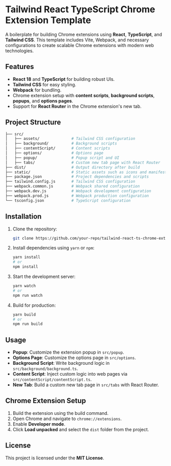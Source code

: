 
# Tailwind React TypeScript Chrome Extension Template

A boilerplate for building Chrome extensions using **React**, **TypeScript**, and **Tailwind CSS**. This template includes Vite, Webpack, and necessary configurations to create scalable Chrome extensions with modern web technologies.

## Features

- **React 18** and **TypeScript** for building robust UIs.
- **Tailwind CSS** for easy styling.
- **Webpack** for bundling.
- Chrome extension setup with **content scripts**, **background scripts**, **popups**, and **options pages**.
- Support for **React Router** in the Chrome extension's new tab.

## Project Structure

```bash
├── src/
│   ├── assets/              # Tailwind CSS configuration
│   ├── background/          # Background scripts
│   ├── contentScript/       # Content scripts
│   ├── options/             # Options page
│   ├── popup/               # Popup script and UI
│   ├── tabs/                # Custom new tab page with React Router
├── dist/                    # Output directory after build
├── static/                  # Static assets such as icons and manifest.json
├── package.json             # Project dependencies and scripts
├── tailwind.config.js       # Tailwind CSS configuration
├── webpack.common.js        # Webpack shared configuration
├── webpack.dev.js           # Webpack development configuration
├── webpack.prod.js          # Webpack production configuration
└── tsconfig.json            # TypeScript configuration
```

## Installation

1. Clone the repository:

   ```bash
   git clone https://github.com/your-repo/tailwind-react-ts-chrome-extension-template.git
   ```

2. Install dependencies using `yarn` or `npm`:

   ```bash
   yarn install
   # or
   npm install
   ```

3. Start the development server:

   ```bash
   yarn watch
   # or
   npm run watch
   ```

4. Build for production:

   ```bash
   yarn build
   # or
   npm run build
   ```

## Usage

- **Popup**: Customize the extension popup in `src/popup`.
- **Options Page**: Customize the options page in `src/options`.
- **Background Script**: Write background logic in `src/background/background.ts`.
- **Content Script**: Inject custom logic into web pages via `src/contentScript/contentScript.ts`.
- **New Tab**: Build a custom new tab page in `src/tabs` with React Router.

## Chrome Extension Setup

1. Build the extension using the build command.
2. Open Chrome and navigate to `chrome://extensions`.
3. Enable **Developer mode**.
4. Click **Load unpacked** and select the `dist` folder from the project.

## License

This project is licensed under the **MIT License**.
